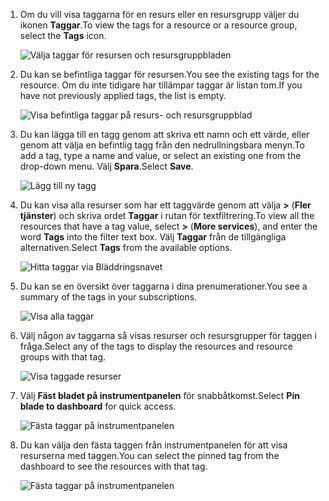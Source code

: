 1. <span data-ttu-id="75d1c-101">Om du vill visa taggarna för en resurs eller en resursgrupp väljer du ikonen **Taggar**.</span><span class="sxs-lookup"><span data-stu-id="75d1c-101">To view the tags for a resource or a resource group, select the **Tags** icon.</span></span> 
   
     ![Välja taggar för resursen och resursgruppbladen](./media/resource-manager-tag-resources/select-tag-icon.png)
2. <span data-ttu-id="75d1c-103">Du kan se befintliga taggar för resursen.</span><span class="sxs-lookup"><span data-stu-id="75d1c-103">You see the existing tags for the resource.</span></span> <span data-ttu-id="75d1c-104">Om du inte tidigare har tillämpar taggar är listan tom.</span><span class="sxs-lookup"><span data-stu-id="75d1c-104">If you have not previously applied tags, the list is empty.</span></span> 

     ![Visa befintliga taggar på resurs- och resursgruppblad](./media/resource-manager-tag-resources/existing-tags.png)
3. <span data-ttu-id="75d1c-106">Du kan lägga till en tagg genom att skriva ett namn och ett värde, eller genom att välja en befintlig tagg från den nedrullningsbara menyn.</span><span class="sxs-lookup"><span data-stu-id="75d1c-106">To add a tag, type a name and value, or select an existing one from the drop-down menu.</span></span> <span data-ttu-id="75d1c-107">Välj **Spara**.</span><span class="sxs-lookup"><span data-stu-id="75d1c-107">Select **Save**.</span></span>

     ![Lägg till ny tagg](./media/resource-manager-tag-resources/tag-resources.png)
3. <span data-ttu-id="75d1c-109">Du kan visa alla resurser som har ett taggvärde genom att välja **>** (**Fler tjänster**) och skriva ordet **Taggar** i rutan för textfiltrering.</span><span class="sxs-lookup"><span data-stu-id="75d1c-109">To view all the resources that have a tag value, select **>** (**More services**), and enter the word **Tags** into the filter text box.</span></span> <span data-ttu-id="75d1c-110">Välj **Taggar** från de tillgängliga alternativen.</span><span class="sxs-lookup"><span data-stu-id="75d1c-110">Select **Tags** from the available options.</span></span>
   
     ![Hitta taggar via Bläddringsnavet](./media/resource-manager-tag-resources/browse-tags.png)
4. <span data-ttu-id="75d1c-112">Du kan se en översikt över taggarna i dina prenumerationer.</span><span class="sxs-lookup"><span data-stu-id="75d1c-112">You see a summary of the tags in your subscriptions.</span></span>
   
     ![Visa alla taggar](./media/resource-manager-tag-resources/tag-taxonomy.png)
5. <span data-ttu-id="75d1c-114">Välj någon av taggarna så visas resurser och resursgrupper för taggen i fråga.</span><span class="sxs-lookup"><span data-stu-id="75d1c-114">Select any of the tags to display the resources and resource groups with that tag.</span></span>
   
     ![Visa taggade resurser](./media/resource-manager-tag-resources/show-tagged-resources.png)
6. <span data-ttu-id="75d1c-116">Välj **Fäst bladet på instrumentpanelen** för snabbåtkomst.</span><span class="sxs-lookup"><span data-stu-id="75d1c-116">Select **Pin blade to dashboard** for quick access.</span></span>
   
     ![Fästa taggar på instrumentpanelen](./media/resource-manager-tag-resources/pin-tag.png)
7. <span data-ttu-id="75d1c-118">Du kan välja den fästa taggen från instrumentpanelen för att visa resurserna med taggen.</span><span class="sxs-lookup"><span data-stu-id="75d1c-118">You can select the pinned tag from the dashboard to see the resources with that tag.</span></span>

     ![Fästa taggar på instrumentpanelen](./media/resource-manager-tag-resources/show-pinned-tag.png)
